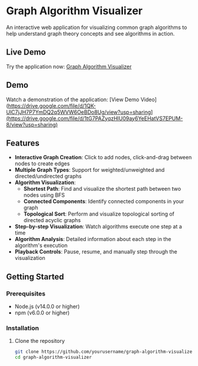 # Graph Algorithm Visualizer

An interactive web application for visualizing common graph algorithms to help understand graph theory concepts and see algorithms in action.

## Live Demo

Try the application now: [Graph Algorithm Visualizer](https://graph-viz-xi.vercel.app)

## Demo

Watch a demonstration of the application:
[View Demo Video](https://drive.google.com/file/d/1QK-UlC7jJH7P7YmDQ2q5WVW6OeBDo8Ug/view?usp=sharing](https://drive.google.com/file/d/1tG7PAZyqzHlU09ay6YeEHatVS7EPUM-8/view?usp=sharing)

## Features

- **Interactive Graph Creation**: Click to add nodes, click-and-drag between nodes to create edges
- **Multiple Graph Types**: Support for weighted/unweighted and directed/undirected graphs
- **Algorithm Visualization**:
  - **Shortest Path**: Find and visualize the shortest path between two nodes using BFS
  - **Connected Components**: Identify connected components in your graph
  - **Topological Sort**: Perform and visualize topological sorting of directed acyclic graphs
- **Step-by-step Visualization**: Watch algorithms execute one step at a time
- **Algorithm Analysis**: Detailed information about each step in the algorithm's execution
- **Playback Controls**: Pause, resume, and manually step through the visualization

## Getting Started

### Prerequisites

- Node.js (v14.0.0 or higher)
- npm (v6.0.0 or higher)

### Installation

1. Clone the repository
   ```bash
   git clone https://github.com/yourusername/graph-algorithm-visualizer.git
   cd graph-algorithm-visualizer
   ```
